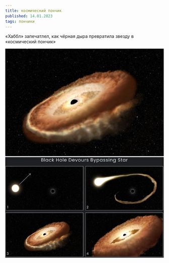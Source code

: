 ```yaml
---
title: космический пончик
published: 14.01.2023
tags: пончики
---
```


«Хаббл» запечатлел, как чёрная дыра превратила звезду в «космический пончик»

![](/content/space_donut_01.jpg)
![](/content/space_donut_02.jpg)

